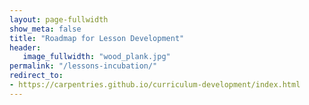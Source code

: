 ```yaml
---
layout: page-fullwidth
show_meta: false
title: "Roadmap for Lesson Development"
header:
   image_fullwidth: "wood_plank.jpg"
permalink: "/lessons-incubation/"
redirect_to:
- https://carpentries.github.io/curriculum-development/index.html
---
```

